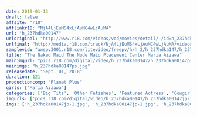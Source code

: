 ```yaml
---
date: 2019-01-13
draft: false
affsite: "r18"
afflinkr18: "NjA4LjEuMS4xLjAuMC4wLjAuMA"
url: "h_237hdka00147"
urloriginal: "http://www.r18.com/videos/vod/movies/detail/-/id=h_237hdka00147"
urlfinal: "http://media.r18.com/track/NjA4LjEuMS4xLjAuMC4wLjAuMA/videos/vod/movies/detail/-/id=h_237hdka00147"
samplevid: "awspv3001.r18.com/litevideo/freepv/h/h_2/h_237hdka147/h_237hdka147_dmb_w.mp4"
title: "The Naked Maid The Nude Maid Placement Center Maria Aizawa"
mainimgurl: "pics.r18.com/digital/video/h_237hdka00147/h_237hdka00147ps.jpg"
mainimgs: "h_237hdka00147ps.jpg"
releasedate: "Sept. 01, 2018"
duration: 121
productioncomp: "Planet Plus"
girls: ['Maria Aizawa']
categories: ['Big Tits', 'Other Fetishes', 'Featured Actress', 'Cowgirl', 'Blowjob', 'Hi-Def']
imgurls: ['pics.r18.com/digital/video/h_237hdka00147/h_237hdka00147jp-1.jpg', 'pics.r18.com/digital/video/h_237hdka00147/h_237hdka00147jp-2.jpg', 'pics.r18.com/digital/video/h_237hdka00147/h_237hdka00147jp-3.jpg', 'pics.r18.com/digital/video/h_237hdka00147/h_237hdka00147jp-4.jpg', 'pics.r18.com/digital/video/h_237hdka00147/h_237hdka00147jp-5.jpg', 'pics.r18.com/digital/video/h_237hdka00147/h_237hdka00147jp-6.jpg', 'pics.r18.com/digital/video/h_237hdka00147/h_237hdka00147jp-7.jpg', 'pics.r18.com/digital/video/h_237hdka00147/h_237hdka00147jp-8.jpg', 'pics.r18.com/digital/video/h_237hdka00147/h_237hdka00147jp-9.jpg', 'pics.r18.com/digital/video/h_237hdka00147/h_237hdka00147jp-10.jpg', 'pics.r18.com/digital/video/h_237hdka00147/h_237hdka00147jp-11.jpg', 'pics.r18.com/digital/video/h_237hdka00147/h_237hdka00147jp-12.jpg', 'pics.r18.com/digital/video/h_237hdka00147/h_237hdka00147jp-13.jpg', 'pics.r18.com/digital/video/h_237hdka00147/h_237hdka00147jp-14.jpg', 'pics.r18.com/digital/video/h_237hdka00147/h_237hdka00147jp-15.jpg', 'pics.r18.com/digital/video/h_237hdka00147/h_237hdka00147jp-16.jpg', 'pics.r18.com/digital/video/h_237hdka00147/h_237hdka00147jp-17.jpg', 'pics.r18.com/digital/video/h_237hdka00147/h_237hdka00147jp-18.jpg', 'pics.r18.com/digital/video/h_237hdka00147/h_237hdka00147jp-19.jpg', 'pics.r18.com/digital/video/h_237hdka00147/h_237hdka00147jp-20.jpg']
imgs: ['h_237hdka00147jp-1.jpg', 'h_237hdka00147jp-2.jpg', 'h_237hdka00147jp-3.jpg', 'h_237hdka00147jp-4.jpg', 'h_237hdka00147jp-5.jpg', 'h_237hdka00147jp-6.jpg', 'h_237hdka00147jp-7.jpg', 'h_237hdka00147jp-8.jpg', 'h_237hdka00147jp-9.jpg', 'h_237hdka00147jp-10.jpg', 'h_237hdka00147jp-11.jpg', 'h_237hdka00147jp-12.jpg', 'h_237hdka00147jp-13.jpg', 'h_237hdka00147jp-14.jpg', 'h_237hdka00147jp-15.jpg', 'h_237hdka00147jp-16.jpg', 'h_237hdka00147jp-17.jpg', 'h_237hdka00147jp-18.jpg', 'h_237hdka00147jp-19.jpg', 'h_237hdka00147jp-20.jpg']
---
```

